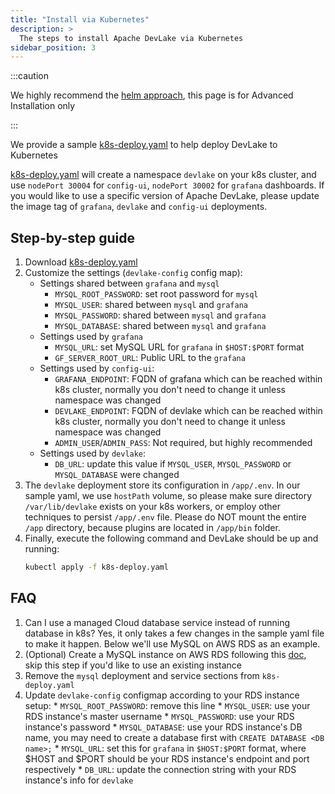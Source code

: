 ```yaml
---
title: "Install via Kubernetes"
description: >
  The steps to install Apache DevLake via Kubernetes
sidebar_position: 3
---
```


:::caution

We highly recommend the [helm approach](./HelmSetup.md), this page is for Advanced Installation only

:::

We provide a sample [k8s-deploy.yaml](https://github.com/apache/incubator-devlake/blob/main/devops/deployment/k8s/k8s-deploy.yaml) to help deploy DevLake to Kubernetes

[k8s-deploy.yaml](https://github.com/apache/incubator-devlake/blob/main/devops/deployment/k8s/k8s-deploy.yaml) will create a namespace `devlake` on your k8s cluster, and use `nodePort 30004` for `config-ui`,  `nodePort 30002` for `grafana` dashboards. If you would like to use a specific version of Apache DevLake, please update the image tag of `grafana`, `devlake` and `config-ui` deployments.

## Step-by-step guide

1. Download [k8s-deploy.yaml](https://github.com/apache/incubator-devlake/blob/main/devops/deployment/k8s/k8s-deploy.yaml)
2. Customize the settings (`devlake-config` config map):
   - Settings shared between `grafana` and `mysql`
     * `MYSQL_ROOT_PASSWORD`: set root password for `mysql`
     * `MYSQL_USER`: shared between `mysql` and `grafana`
     * `MYSQL_PASSWORD`: shared between `mysql` and `grafana`
     * `MYSQL_DATABASE`: shared between `mysql` and `grafana`
   - Settings used by `grafana`
     * `MYSQL_URL`: set MySQL URL for `grafana` in `$HOST:$PORT` format
     * `GF_SERVER_ROOT_URL`: Public URL to the `grafana`
   - Settings used by `config-ui`:
     * `GRAFANA_ENDPOINT`: FQDN of grafana which can be reached within k8s cluster, normally you don't need to change it unless namespace was changed
     * `DEVLAKE_ENDPOINT`: FQDN of devlake which can be reached within k8s cluster, normally you don't need to change it unless namespace was changed
     * `ADMIN_USER`/`ADMIN_PASS`: Not required, but highly recommended
   - Settings used by `devlake`:
     * `DB_URL`: update this value if  `MYSQL_USER`, `MYSQL_PASSWORD` or `MYSQL_DATABASE` were changed
3. The `devlake` deployment store its configuration in `/app/.env`. In our sample yaml, we use `hostPath` volume, so please make sure directory `/var/lib/devlake` exists on your k8s workers, or employ other techniques to persist `/app/.env` file. Please do NOT mount the entire `/app` directory, because plugins are located in `/app/bin` folder.
4. Finally, execute the following command and DevLake should be up and running:
   ```sh
   kubectl apply -f k8s-deploy.yaml
   ```


## FAQ

1. Can I use a managed Cloud database service instead of running database in k8s?
  Yes, it only takes a few changes in the sample yaml file to make it happen. Below we'll use MySQL on AWS RDS as an example.
  1. (Optional) Create a MySQL instance on AWS RDS following this [doc](https://docs.aws.amazon.com/AmazonRDS/latest/UserGuide/CHAP_GettingStarted.CreatingConnecting.MySQL.html), skip this step if you'd like to use an existing instance
  2. Remove the `mysql` deployment and service sections from `k8s-deploy.yaml`
  3. Update `devlake-config` configmap according to your RDS instance setup:
    * `MYSQL_ROOT_PASSWORD`: remove this line
    * `MYSQL_USER`: use your RDS instance's master username
    * `MYSQL_PASSWORD`: use your RDS instance's password
    * `MYSQL_DATABASE`: use your RDS instance's DB name, you may need to create a database first with `CREATE DATABASE <DB name>;`
    * `MYSQL_URL`: set this for `grafana` in `$HOST:$PORT` format, where $HOST and $PORT should be your RDS instance's endpoint and port respectively
    * `DB_URL`: update the connection string with your RDS instance's info for `devlake`
